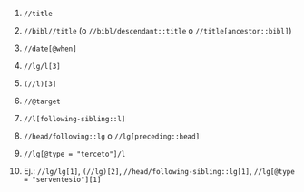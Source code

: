 1. `//title`

2. `//bibl//title` (o `//bibl/descendant::title` o `//title[ancestor::bibl]`)

3. `//date[@when]`

4. `//lg/l[3]`

5. `(//l)[3]`

6. `//@target`

7. `//l[following-sibling::l]`

8. `//head/following::lg` o `//lg[preceding::head]`

9. `//lg[@type = "terceto"]/l`

10. Ej.: `//lg/lg[1]`,  `(//lg)[2]`, `//head/following-sibling::lg[1]`, `//lg[@type = "serventesio"][1]`
